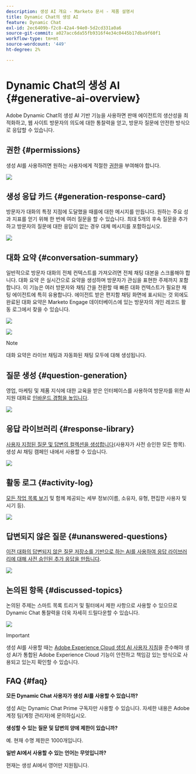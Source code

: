 ```yaml
---
description: 생성 AI 개요 - Marketo 문서 - 제품 설명서
title: Dynamic Chat의 생성 AI
feature: Dynamic Chat
exl-id: 2ec6409b-f2c8-42a4-94e0-5d2cd331a0a6
source-git-commit: a027acc6da55fb9316f4e34c0445b17dba9f60f1
workflow-type: tm+mt
source-wordcount: '449'
ht-degree: 2%

---
```


# Dynamic Chat의 생성 AI {#generative-ai-overview}

Adobe Dynamic Chat의 생성 AI 기반 기능을 사용하면 판매 에이전트의 생산성을 최적화하고, 웹 사이트 방문자의 의도에 대한 통찰력을 얻고, 방문자 질문에 안전한 방식으로 응답할 수 있습니다.

## 권한 {#permissions}

생성 AI를 사용하려면 원하는 사용자에게 적절한 [권한](/help/marketo/product-docs/demand-generation/dynamic-chat/setup-and-configuration/permissions.md)을 부여해야 합니다.

![](assets/generative-ai-overview-1.png)

## 생성 응답 카드 {#generation-response-card}

방문자가 대화의 특정 지점에 도달했을 때를에 대한 메시지를 만듭니다. 원하는 주요 성과 지표를 얻기 위해 한 번에 여러 질문을 할 수 있습니다. 최대 5개의 후속 질문을 추가하고 방문자의 질문에 대한 응답이 없는 경우 대체 메시지를 포함하십시오.

![](assets/generative-ai-overview-2.png)

## 대화 요약 {#conversation-summary}

일반적으로 방문자 대화의 전체 컨텍스트를 가져오려면 전체 채팅 대본을 스크롤해야 합니다. 대화 요약 은 실시간으로 요약을 생성하며 방문자가 관심을 표현한 주제까지 포함합니다. 이 기능은 여러 방문자와 채팅 간을 전환할 때 빠른 대화 컨텍스트가 필요한 채팅 에이전트에 특히 유용합니다. 에이전트 받은 편지함 채팅 화면에 표시되는 것 외에도 완료된 대화 요약은 Marketo Engage 데이터베이스에 있는 방문자의 개인 레코드 활동 로그에서 찾을 수 있습니다.

![](assets/generative-ai-overview-3.png)

![](assets/generative-ai-overview-4.png)

>[!NOTE]
>
>대화 요약은 라이브 채팅과 자동화된 채팅 모두에 대해 생성됩니다.

## 질문 생성 {#question-generation}

영업, 마케팅 및 제품 지식에 대한 교육을 받은 인터페이스를 사용하여 방문자를 위한 AI 지원 대화로 [인바운드 경험을 높입니다](/help/marketo/product-docs/demand-generation/dynamic-chat/generative-ai/question-generation.md).

![](assets/generative-ai-overview-5.png)

## 응답 라이브러리 {#response-library}

[사용자 지정된 질문 및 답변의 컬렉션을 생성합니다](/help/marketo/product-docs/demand-generation/dynamic-chat/generative-ai/response-library.md)(사용자가 사전 승인한 모든 항목). 생성 AI 채팅 캠페인 내에서 사용할 수 있습니다.

![](assets/generative-ai-overview-6.png)

## 활동 로그 {#activity-log}

[모든 작업 목록 보기](/help/marketo/product-docs/demand-generation/dynamic-chat/generative-ai/activity-log.md) 및 함께 제공되는 세부 정보(이름, 소유자, 유형, 편집한 사용자 및 시기 등).

![](assets/generative-ai-overview-7.png)

## 답변되지 않은 질문 {#unanswered-questions}

[이전 대화의 답변되지 않은 질문 저장소를 기반으로 하는 AI를 사용하여 응답 라이브러리에 대해 사전 승인된 추가 응답을 만듭니다](/help/marketo/product-docs/demand-generation/dynamic-chat/generative-ai/unanswered-questions.md).

![](assets/generative-ai-overview-8.png)

## 논의된 항목 {#discussed-topics}

논의된 주제는 스마트 목록 트리거 및 필터에서 제한 사항으로 사용할 수 있으므로 Dynamic Chat 통찰력을 더욱 자세히 드릴다운할 수 있습니다.

![](assets/generative-ai-overview-9.png)

>[!IMPORTANT]
>
>생성 AI를 사용할 때는 [Adobe Experience Cloud 생성 AI 사용자 지침](https://www.adobe.com/kr/legal/licenses-terms/adobe-dx-gen-ai-user-guidelines.html)을 준수해야 생성 AI가 통합된 Adobe Experience Cloud 기능이 안전하고 책임감 있는 방식으로 사용되고 있는지 확인할 수 있습니다.

## FAQ {#faq}

**모든 Dynamic Chat 사용자가 생성 AI를 사용할 수 있습니까?**

생성 AI는 Dynamic Chat Prime 구독자만 사용할 수 있습니다. 자세한 내용은 Adobe 계정 팀(계정 관리자)에 문의하십시오.

**생성할 수 있는 질문 및 답변의 양에 제한이 있습니까?**

예. 현재 수명 제한은 1000개입니다.

**일반 AI에서 사용할 수 있는 언어는 무엇입니까?**

현재는 생성 AI에서 영어만 지원됩니다.

